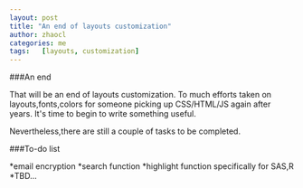 ```yaml
---
layout: post
title: "An end of layouts customization"
author: zhaocl
categories: me
tags:   [layouts, customization]
---
```


###An end 

That will be an end of layouts customization. To much efforts taken on layouts,fonts,colors for someone picking up CSS/HTML/JS again after years. It's time to begin to write something useful.

Nevertheless,there are still a couple of tasks to be completed.

###To-do list

*email encryption
*search function
*highlight function specifically for SAS,R
*TBD...
